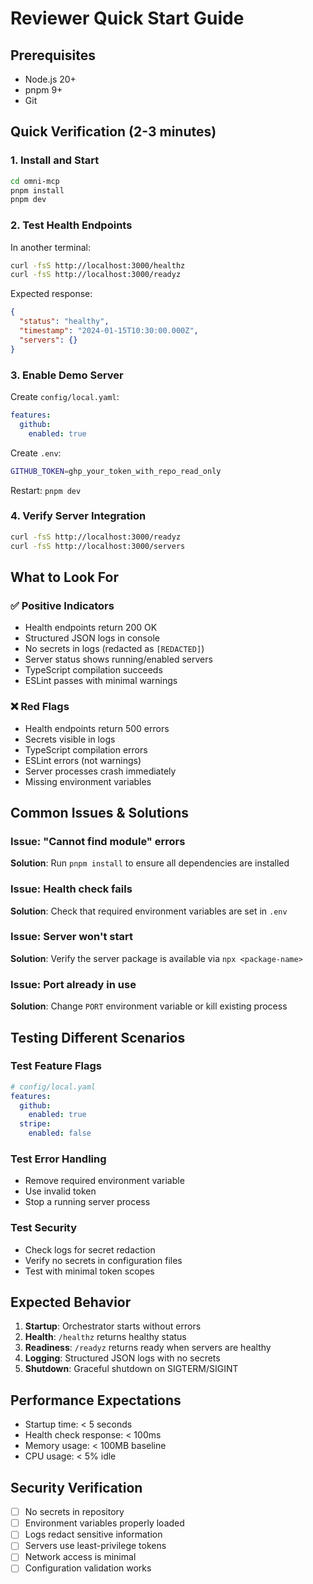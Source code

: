 # Reviewer Quick Start Guide

## Prerequisites
- Node.js 20+
- pnpm 9+
- Git

## Quick Verification (2-3 minutes)

### 1. Install and Start
```bash
cd omni-mcp
pnpm install
pnpm dev
```

### 2. Test Health Endpoints
In another terminal:
```bash
curl -fsS http://localhost:3000/healthz
curl -fsS http://localhost:3000/readyz
```

Expected response:
```json
{
  "status": "healthy",
  "timestamp": "2024-01-15T10:30:00.000Z",
  "servers": {}
}
```

### 3. Enable Demo Server
Create `config/local.yaml`:
```yaml
features:
  github:
    enabled: true
```

Create `.env`:
```bash
GITHUB_TOKEN=ghp_your_token_with_repo_read_only
```

Restart: `pnpm dev`

### 4. Verify Server Integration
```bash
curl -fsS http://localhost:3000/readyz
curl -fsS http://localhost:3000/servers
```

## What to Look For

### ✅ Positive Indicators
- Health endpoints return 200 OK
- Structured JSON logs in console
- No secrets in logs (redacted as `[REDACTED]`)
- Server status shows running/enabled servers
- TypeScript compilation succeeds
- ESLint passes with minimal warnings

### ❌ Red Flags
- Health endpoints return 500 errors
- Secrets visible in logs
- TypeScript compilation errors
- ESLint errors (not warnings)
- Server processes crash immediately
- Missing environment variables

## Common Issues & Solutions

### Issue: "Cannot find module" errors
**Solution**: Run `pnpm install` to ensure all dependencies are installed

### Issue: Health check fails
**Solution**: Check that required environment variables are set in `.env`

### Issue: Server won't start
**Solution**: Verify the server package is available via `npx <package-name>`

### Issue: Port already in use
**Solution**: Change `PORT` environment variable or kill existing process

## Testing Different Scenarios

### Test Feature Flags
```yaml
# config/local.yaml
features:
  github:
    enabled: true
  stripe:
    enabled: false
```

### Test Error Handling
- Remove required environment variable
- Use invalid token
- Stop a running server process

### Test Security
- Check logs for secret redaction
- Verify no secrets in configuration files
- Test with minimal token scopes

## Expected Behavior

1. **Startup**: Orchestrator starts without errors
2. **Health**: `/healthz` returns healthy status
3. **Readiness**: `/readyz` returns ready when servers are healthy
4. **Logging**: Structured JSON logs with no secrets
5. **Shutdown**: Graceful shutdown on SIGTERM/SIGINT

## Performance Expectations

- Startup time: < 5 seconds
- Health check response: < 100ms
- Memory usage: < 100MB baseline
- CPU usage: < 5% idle

## Security Verification

- [ ] No secrets in repository
- [ ] Environment variables properly loaded
- [ ] Logs redact sensitive information
- [ ] Servers use least-privilege tokens
- [ ] Network access is minimal
- [ ] Configuration validation works